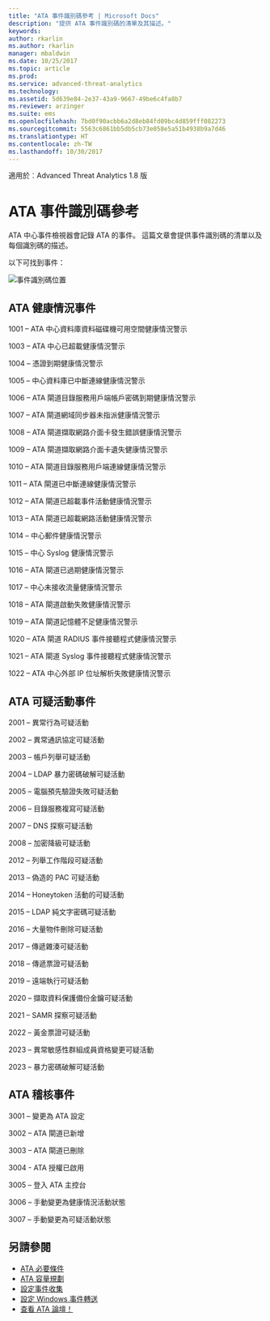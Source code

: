 ```yaml
---
title: "ATA 事件識別碼參考 | Microsoft Docs"
description: "提供 ATA 事件識別碼的清單及其描述。"
keywords: 
author: rkarlin
ms.author: rkarlin
manager: mbaldwin
ms.date: 10/25/2017
ms.topic: article
ms.prod: 
ms.service: advanced-threat-analytics
ms.technology: 
ms.assetid: 5d639e84-2e37-43a9-9667-49be6c4fa8b7
ms.reviewer: arzinger
ms.suite: ems
ms.openlocfilehash: 7bd0f90acbb6a2d8eb84fd09bc4d859fff082273
ms.sourcegitcommit: 5563c6861bb5db5cb73e058e5a51b4938b9a7d46
ms.translationtype: HT
ms.contentlocale: zh-TW
ms.lasthandoff: 10/30/2017
---
```

適用於︰Advanced Threat Analytics 1.8 版


# <a name="ata-event-id-reference"></a>ATA 事件識別碼參考

ATA 中心事件檢視器會記錄 ATA 的事件。 這篇文章會提供事件識別碼的清單以及每個識別碼的描述。

以下可找到事件：

![事件識別碼位置](./media/event-id-location.png)

## <a name="ata-health-events"></a>ATA 健康情況事件

1001 – ATA 中心資料庫資料磁碟機可用空間健康情況警示 

1003 – ATA 中心已超載健康情況警示 

1004 – 憑證到期健康情況警示 

1005 – 中心資料庫已中斷連線健康情況警示 

1006 – ATA 閘道目錄服務用戶端帳戶密碼到期健康情況警示 

1007 – ATA 閘道網域同步器未指派健康情況警示 

1008 – ATA 閘道擷取網路介面卡發生錯誤健康情況警示 

1009 – ATA 閘道擷取網路介面卡遺失健康情況警示 

1010 – ATA 閘道目錄服務用戶端連線健康情況警示 

1011 – ATA 閘道已中斷連線健康情況警示 

1012 – ATA 閘道已超載事件活動健康情況警示 

1013 – ATA 閘道已超載網路活動健康情況警示 

1014 – 中心郵件健康情況警示 

1015 – 中心 Syslog 健康情況警示 

1016 – ATA 閘道已過期健康情況警示 

1017 – 中心未接收流量健康情況警示 

1018 – ATA 閘道啟動失敗健康情況警示 

1019 – ATA 閘道記憶體不足健康情況警示 

1020 – ATA 閘道 RADIUS 事件接聽程式健康情況警示 

1021 – ATA 閘道 Syslog 事件接聽程式健康情況警示 

1022 – ATA 中心外部 IP 位址解析失敗健康情況警示 
 
## <a name="ata-suspicious-ctivity-events"></a>ATA 可疑活動事件

2001 – 異常行為可疑活動 

2002 – 異常通訊協定可疑活動 

2003 – 帳戶列舉可疑活動 

2004 – LDAP 暴力密碼破解可疑活動 

2005 – 電腦預先驗證失敗可疑活動 

2006 – 目錄服務複寫可疑活動 

2007 – DNS 探察可疑活動 

2008 – 加密降級可疑活動 

2012 – 列舉工作階段可疑活動 

2013 – 偽造的 PAC 可疑活動 

2014 – Honeytoken 活動的可疑活動 

2015 – LDAP 純文字密碼可疑活動 

2016 – 大量物件刪除可疑活動 

2017 – 傳遞雜湊可疑活動 

2018 – 傳遞票證可疑活動 

2019 – 遠端執行可疑活動 

2020 – 擷取資料保護備份金鑰可疑活動 

2021 – SAMR 探察可疑活動 

2022 – 黃金票證可疑活動 

2023 – 異常敏感性群組成員資格變更可疑活動 

2023 – 暴力密碼破解可疑活動 

## <a name="ata-auditing-events"></a>ATA 稽核事件

3001 – 變更為 ATA 設定 

3002 – ATA 閘道已新增

3003 – ATA 閘道已刪除

3004 - ATA 授權已啟用

3005 – 登入 ATA 主控台

3006 – 手動變更為健康情況活動狀態 

3007 – 手動變更為可疑活動狀態 


## <a name="see-also"></a>另請參閱
- [ATA 必要條件](ata-prerequisites.md)
- [ATA 容量規劃](ata-capacity-planning.md)
- [設定事件收集](configure-event-collection.md)
- [設定 Windows 事件轉送](configure-event-collection.md#configuring-windows-event-forwarding)
- [查看 ATA 論壇！](https://social.technet.microsoft.com/Forums/security/home?forum=mata)
